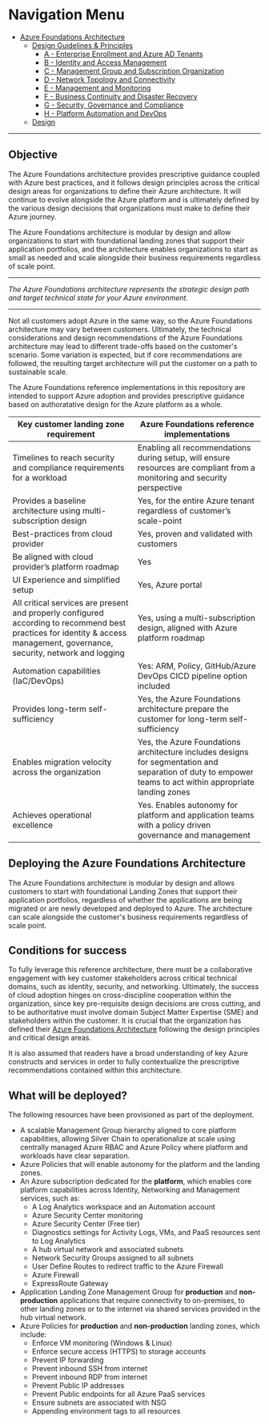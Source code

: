 # Navigation Menu

* [Azure Foundations Architecture](./00-azureFoundations-architecture.md)
  * [Design Guidelines & Principles](./01-azureFoundations-design-guidelines-principles.md)
    * [A - Enterprise Enrollment and Azure AD Tenants](./A-Enterprise-Enrollment-and-Azure-AD-Tenants.md)
    * [B - Identity and Access Management](./B-Identity-and-Access-Management.md)
    * [C - Management Group and Subscription Organization](./C-Management-Group-and-Subscription-Organization.md)
    * [D - Network Topology and Connectivity](./D-Network-Topology-and-Connectivity.md)
    * [E - Management and Monitoring](./E-Management-and-Monitoring.md)
    * [F - Business Continuity and Disaster Recovery](./F-Business-Continuity-and-Disaster-Recovery.md)
    * [G - Security, Governance and Compliance](./G-Security-Governance-and-Compliance.md)
    * [H - Platform Automation and DevOps](./H-Platform-Automation-and-DevOps.md)
  * [Design](./02-azureFoundations-design.md)
---

## Objective

The Azure Foundations architecture provides prescriptive guidance coupled with Azure best practices, and it follows design principles across the critical design areas for organizations to define their Azure architecture. It will continue to evolve alongside the Azure platform and is ultimately defined by the various design decisions that organizations must make to define their Azure journey. 

The Azure Foundations architecture is modular by design and allow organizations to start with foundational landing zones that support their application portfolios, and the architecture enables organizations to start as small as needed and scale alongside their business requirements regardless of scale point.

---

_The Azure Foundations architecture represents the strategic design path and target technical state for your Azure environment._

---

Not all customers adopt Azure in the same way, so the Azure Foundations architecture may vary between customers. Ultimately, the technical considerations and design recommendations of the Azure Foundations architecture may lead to different trade-offs based on the customer's scenario. Some variation is expected, but if core recommendations are followed, the resulting target architecture will put the customer on a path to sustainable scale.

The Azure Foundations reference implementations in this repository are intended to support Azure adoption and provides prescriptive guidance based on authoratative design for the Azure platform as a whole.

| Key customer landing zone requirement | Azure Foundations reference implementations |
|----------------------------------------------------------------------------------|-----------------------------------------------------------------------------------------------------------------------------------------------------------------------------------------------------------------------------------------------------|
| Timelines to reach security and compliance requirements for a workload | Enabling all recommendations during setup, will ensure resources are compliant from a monitoring and security perspective |
| Provides a baseline architecture using multi-subscription design | Yes, for the entire Azure tenant regardless of customer’s scale-point |
| Best-practices from cloud provider | Yes, proven and validated with customers |
| Be aligned with cloud provider’s platform roadmap | Yes |
| UI Experience and simplified setup | Yes, Azure portal |
| All critical services are present and properly configured according to recommend best practices for identity & access management, governance, security, network and logging | Yes, using a multi-subscription design, aligned with Azure platform roadmap |
| Automation capabilities (IaC/DevOps) | Yes: ARM, Policy, GitHub/Azure DevOps CICD pipeline option included |
| Provides long-term self-sufficiency | Yes, the Azure Foundations architecture prepare the customer for long-term self-sufficiency |
| Enables migration velocity across the organization | Yes, the Azure Foundations architecture includes designs for segmentation and separation of duty to empower teams to act within appropriate landing zones |
| Achieves operational excellence | Yes. Enables autonomy for platform and application teams with a policy driven governance and management |

## Deploying the Azure Foundations Architecture

The Azure Foundations architecture is modular by design and allows customers to start with foundational Landing Zones that support their application portfolios, regardless of whether the applications are being migrated or are newly developed and deployed to Azure. The architecture can scale alongside the customer's business requirements regardless of scale point.

## Conditions for success

To fully leverage this reference architecture, there must be a collaborative engagement with key customer stakeholders across critical technical domains, such as identity, security, and networking. Ultimately, the success of cloud adoption hinges on cross-discipline cooperation within the organization, since key pre-requisite design decisions are cross cutting, and to be authoritative must involve domain Subject Matter Expertise (SME) and stakeholders within the customer. It is crucial that the organization has defined their [Azure Foundations Architecture](./00-azureFoundations-architecture.md) following the design principles and critical design areas.

It is also assumed that readers have a broad understanding of key Azure constructs and services in order to fully contextualize the prescriptive recommendations contained within this architecture.

## What will be deployed?

The following resources have been provisioned as part of the deployment.

- A scalable Management Group hierarchy aligned to core platform capabilities, allowing Silver Chain to operationalize at scale using centrally managed Azure RBAC and Azure Policy where platform and workloads have clear separation.
- Azure Policies that will enable autonomy for the platform and the landing zones.
- An Azure subscription dedicated for the **platform**, which enables core platform capabilities across Identity, Networking and Management services, such as:
  - A Log Analytics workspace and an Automation account
  - Azure Security Center monitoring
  - Azure Security Center (Free tier)
  - Diagnostics settings for Activity Logs, VMs, and PaaS resources sent to Log Analytics
  - A hub virtual network and associated subnets
  - Network Security Groups assigned to all subnets
  - User Define Routes to redirect traffic to the Azure Firewall
  - Azure Firewall
  - ExpressRoute Gateway
- Application Landing Zone Management Group for **production** and **non-production** applications that require connectivity to on-premises, to other landing zones or to the internet via shared services provided in the hub virtual network.
- Azure Policies for **production** and **non-production** landing zones, which include:
  - Enforce VM monitoring (Windows & Linux)
  - Enforce secure access (HTTPS) to storage accounts
  - Prevent IP forwarding
  - Prevent inbound SSH from internet
  - Prevent inbound RDP from internet
  - Prevent Public IP addresses
  - Prevent Public endpoints for all Azure PaaS services
  - Ensure subnets are associated with NSG
  - Appending environment tags to all resources